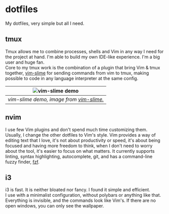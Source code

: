 # dotfiles

My dotfiles, very simple but all I need.

## tmux

Tmux allows me to combine processes, shells and Vim in any way I need for the project at hand. I'm able to build my own IDE-like experience. I'm a big user and huge fan.  
Core to my tmux work is the combination of a plugin that bring Vim & tmux together, [vim-slime](https://github.com/jpalardy/vim-slime) for sending commands from vim to tmux, making possible to code in any language interpreter at the same config.

| ![vim-slime demo](https://i.imgur.com/yzfR9hy.gif) | 
|:--:| 
| *vim-slime demo, image from [vim-slime.](https://github.com/jpalardy/vim-slime)* |

## nvim 

I use few Vim plugins and don't spend much time customizing them. Usually, I change the other dotfiles to Vim's style. Vim provides a way of editing text that I love, it's not about productivity or speed, it's about being focused and having more freedom to think, when I don't need to worry about the tool, it's easier to focus on what matters.
It currently supports linting, syntax highlighting, autocomplete, git, and has a command-line fuzzy finder, [fzf](https://github.com/junegunn/fzf).

## i3

i3 is fast. It is neither bloated nor fancy. I found it simple and efficient.  
I use with a minimalist configuration, without polybars or anything like that. Everything is invisible, and the commands look like Vim's.
If there are no open windows, you can only see the wallpaper.







